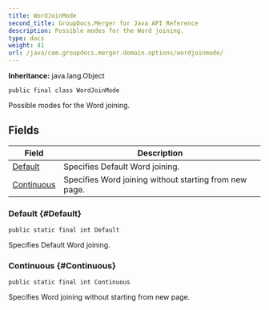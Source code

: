 ```yaml
---
title: WordJoinMode
second_title: GroupDocs.Merger for Java API Reference
description: Possible modes for the Word joining.
type: docs
weight: 41
url: /java/com.groupdocs.merger.domain.options/wordjoinmode/
---
```

**Inheritance:**
java.lang.Object
```
public final class WordJoinMode
```

Possible modes for the Word joining.
## Fields

| Field | Description |
| --- | --- |
| [Default](#Default) | Specifies Default Word joining. |
| [Continuous](#Continuous) | Specifies Word joining without starting from new page. |
### Default {#Default}
```
public static final int Default
```


Specifies Default Word joining.

### Continuous {#Continuous}
```
public static final int Continuous
```


Specifies Word joining without starting from new page.

